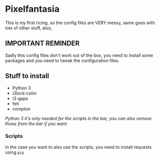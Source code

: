 # Pixelfantasia
This is my first ricing, so the config files are VERY messy, same goes with lots of other stuff, also, 

## IMPORTANT REMINDER
Sadly this config files don't work out of the box, you need to install some packages and you need to tweak the configuration files.

## Stuff to install
* Python 3
* i3lock-color
* i3-gaps
* feh
* compton

*Python 3 it's only needed for the scripts in the bar, you can also remove those from the bar if you want*

### Scripts
In the case you want to also use the scripts, you need to install requests using `pip`
